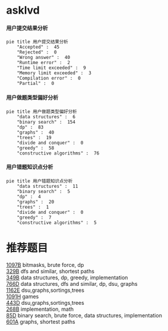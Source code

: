 # asklvd

<!-- tabs:start -->



#### **用户提交结果分析**

```mermaid
pie title 用户提交结果分析
    "Accepted" :  45
    "Rejected" :  0
    "Wrong answer" :  40
    "Runtime error" :  2
    "Time limit exceeded" :  9
    "Memory limit exceeded" :  3
    "Compilation error" :  0
    "Partial" :  0
```

#### **用户做题类型偏好分析**

```mermaid
pie title 用户做题类型偏好分析
    "data structures" :  6
    "binary search" :  154
    "dp" :  83
    "graphs" :  40
    "trees" :  19
    "divide and conquer" :  0
    "greedy" :  58
    "constructive algorithms" :  76
```
#### **用户错题知识点分析**

```mermaid
pie title 用户错题知识点分析
    "data structures" :  11
    "binary search" :  5
    "dp" :  4
    "graphs" :  20
    "trees" :  1
    "divide and conquer" :  0
    "greedy" :  7
    "constructive algorithms" :  5
```



<!-- tabs:end -->
# 推荐题目
[1097B](https://codeforces.com/contest/1097/problem/B)		bitmasks,
                        brute force,
                        dp		  
[329B](https://codeforces.com/contest/329/problem/B)		dfs and similar,
                        shortest paths		  
[349B](https://codeforces.com/contest/349/problem/B)		data structures,
                        dp,
                        greedy,
                        implementation		  
[766D](https://codeforces.com/contest/766/problem/D)		data structures,
                        dfs and similar,
                        dp,
                        dsu,
                        graphs		  
[1162E](https://codeforces.com/contest/1162/problem/E)		dsu,graphs,sortings,trees		  
[1091H](https://codeforces.com/contest/1091/problem/H)		games		  
[443D](https://codeforces.com/contest/443/problem/D)		dsu,graphs,sortings,trees		  
[268B](https://codeforces.com/contest/268/problem/B)		implementation,
                        math		  
[85D](https://codeforces.com/contest/85/problem/D)		binary search,
                        brute force,
                        data structures,
                        implementation		  
[601A](https://codeforces.com/contest/601/problem/A)		graphs,
                        shortest paths		  
